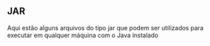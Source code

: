 ## JAR 

Aqui estão alguns arquivos do tipo jar que podem ser utilizados para executar em qualquer máquina com o Java instalado
